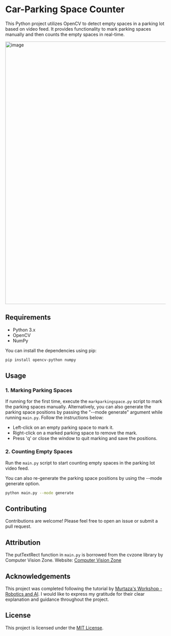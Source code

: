 # Car-Parking Space Counter

This Python project utilizes OpenCV to detect empty spaces in a parking lot based on video feed. It provides functionality to mark parking spaces manually and then counts the empty spaces in real-time.

<img width="823" alt="image" src="https://github.com/amlansahoo07/parking-space-counter/assets/35356517/d1016608-03ad-479c-8b8c-1560f1de9db4">

## Requirements

- Python 3.x
- OpenCV
- NumPy
  
You can install the dependencies using pip:
```bash
pip install opencv-python numpy
```

## Usage

### 1. Marking Parking Spaces

If running for the first time, execute the `markparkingspace.py` script to mark the parking spaces manually. Alternatively, you can also generate the parking space positions by passing the "--mode generate" argument while running `main.py`. Follow the instructions below:

- Left-click on an empty parking space to mark it.
- Right-click on a marked parking space to remove the mark.
- Press 'q' or close the window to quit marking and save the positions.

### 2. Counting Empty Spaces

Run the `main.py` script to start counting empty spaces in the parking lot video feed.

You can also re-generate the parking space positions by using the --mode generate option.
```bash
python main.py --mode generate
```

## Contributing

Contributions are welcome! Please feel free to open an issue or submit a pull request.

## Attribution

The putTextRect function in `main.py` is borrowed from the cvzone library by Computer Vision Zone. Website: [Computer Vision Zone](https://www.computervision.zone/)

## Acknowledgements

This project was completed following the tutorial by [Murtaza's Workshop - Robotics and AI](https://www.youtube.com/watch?v=caKnQlCMIYI). I would like to express my gratitude for their clear explanation and guidance throughout the project.

## License

This project is licensed under the [MIT License](LICENSE).
